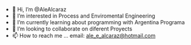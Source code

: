 - 👋 Hi, I’m @AleAlcaraz
- 👀 I’m interested in Process and Enviromental Engineering 
- 🌱 I’m currently learning about programming with Argentina Programa
- 💞️ I’m looking to collaborate on diferent Proyects
- 📫 How to reach me ... email: ale_e_alcaraz@hotmail.com

<!---
AleAlcaraz/AleAlcaraz is a ✨ special ✨ repository because its `README.md` (this file) appears on your GitHub profile.
You can click the Preview link to take a look at your changes.
--->
